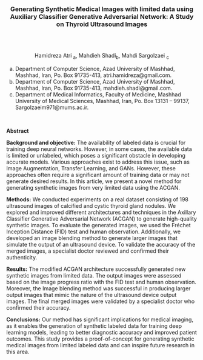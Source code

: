 <p align="center">
  <h3 align="center">Generating Synthetic Medical Images with limited data using Auxiliary Classifier Generative Adversarial Network: A Study on Thyroid Ultrasound Images</h3></p>
<br><br>
  <p align="center">Hamidreza Atri <sub>a</sub>, Mahdieh Shadi<sub>b</sub>, Mahdi Sargolzaei <sub>c</sub></p>
 <p align="center"><ol type="a">  
<li>Department of Computer Science, Azad University of Mashhad, Mashhad, Iran, Po. Box 91735-413, atri.hamidreza@gmail.com.</li>
<li>Department of Computer Science, Azad University of Mashhad, Mashhad, Iran, Po. Box 91735-413, mahdieh.shadi@gmail.com.</li>
<li>Department of Medical Informatics, Faculty of Medicine, Mashhad University of Medical Sciences, Mashhad, Iran, Po. Box 13131 – 99137, Sargolzaeim971@mums.ac.ir.</li>
</ol>
</p>
<br>

<p><b>Abstract</b></p>

<p><b>Background and objective:</b>  The availability of labeled data is crucial for training deep neural networks. However, in some cases, the available data is limited or unlabeled, which poses a significant obstacle in developing accurate models. Various approaches exist to address this issue, such as Image Augmentation, Transfer Learning, and GANs. However, these approaches often require a significant amount of training data or may not generate desired results. In this article, we present a novel method for generating synthetic images from very limited data using the ACGAN.</p>
<p><b>Methods:</b> We conducted experiments on a real dataset consisting of 198 ultrasound images of calcified and cystic thyroid gland nodules. We explored and improved different architectures and techniques in the Axillary Classifier Generative Adversarial Network (ACGAN) to generate high-quality synthetic images.  To evaluate the generated images, we used the Fréchet Inception Distance (FID) test and human observation. Additionally, we developed an image blending method to generate larger images that simulate the output of an ultrasound device. To validate the accuracy of the merged images, a specialist doctor reviewed and confirmed their authenticity.</p>
<p><b>Results:</b> The modified ACGAN architecture successfully generated new synthetic images from limited data. The output images were assessed based on the image progress ratio with the FID test and human observation. Moreover, the Image blending method was successful in producing larger output images that mimic the nature of the ultrasound device output images.  The final merged images were validated by a specialist doctor who confirmed their accuracy.</p>
<p><b>Conclusions:</b>  Our method has significant implications for medical imaging, as it enables the generation of synthetic labeled data for training deep learning models, leading to better diagnostic accuracy and improved patient outcomes. This study provides a proof-of-concept for generating synthetic medical images from limited labeled data and can inspire future research in this area.</p>
